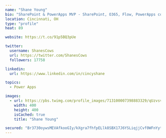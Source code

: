 ```yaml
---
name: "Shane Young"
bio: "SharePoint & PowerApps MVP - SharePoint, O365, Flow, PowerApps consulting? @PowerApps911 | Pure Snark? You found it."
location: Cincinnati, OH
type: "profile"
heat: 89

website: https://t.co/91p5BQ3pUe

twitter:
  username: ShanesCows
  url: https://twitter.com/ShanesCows
  followers: 17758

linkedin:
  url: https://www.linkedin.com/in/cincyshane

topics:
  - Power Apps

images:
  - url: https://pbs.twimg.com/profile_images/713100007398883329/qUzvsvQ3_400x400.jpg
    width: 400
    height: 400
    isCached: true
    title: "Shane Young"

secured: "Br3730oywsMEVAfkooGIy/kXgra7fhfpELlk8SBX17J6YSLiqjjCvf0WFnYytrdy8TU8t8WKHEKMtXDQkIMoYfh8m+QtV9PKtMP6VuSQELVE6h6EZJL9GJAMJ2I6/tIaXKexbyL9Z3GxQZQaIplAt0rjw7ZPOsBNcKfE+IJY3gDihMeeRY1MgVSIHS88xGSU8p7FcUKcDYFwdsZZCSLLyPm3RMUEa1oJq7BByuVztm5PaKS7dDHz4/IdOvYoHNMcP2/Xo2g7GncV+9qq4urPzsWHX5DtK/7IBqK/o2IwiPqAhFvDda2PwuOFjE7JLQzbZW/fenZenzageb5NyGyZ6h3os6Ewe3LgV7hC4ZVFV9wOmofdb55xeDZ1Ar/D07smU8jXVJKchPxHBo4kOQ4ivwTOFO3afzImj3PXjZaLRos=;/k39kKnSrRbrdSS7KcOdxQ=="
---
```


